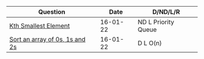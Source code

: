 | Question      | Date | D/ND/L/R |
| ----------- | ----------- | ----------- |
| [Kth Smallest Element](https://practice.geeksforgeeks.org/problems/kth-smallest-element5635/1#)      | 16-01-22       | ND L Priority Queue |
| [Sort an array of 0s, 1s and 2s](https://practice.geeksforgeeks.org/problems/sort-an-array-of-0s-1s-and-2s4231/1)      | 16-01-22       | D L O(n) |

